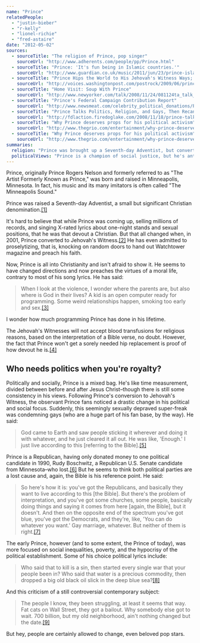 ```yaml
---
name: "Prince"
relatedPeople:
  - "justin-bieber"
  - "r-kelly"
  - "lionel-richie"
  - "fred-astaire"
date: "2012-05-02"
sources:
  - sourceTitle: "The religion of Prince, pop singer"
    sourceUrl: "http://www.adherents.com/people/pp/Prince.html"
  - sourceTitle: "Prince: 'It's fun being in Islamic countries.'"
    sourceUrl: "http://www.guardian.co.uk/music/2011/jun/23/prince-islamic-countries-fun"
  - sourceTitle: "Prince Hips the World to His Jehovah's Witness Ways; Phil Spector's Streamlined Prison Look"
    sourceUrl: "http://voices.washingtonpost.com/postrock/2009/06/prince_hips_the_world_to_his_j.html"
  - sourceTitle: "Home Visit: Soup With Prince"
    sourceUrl: "http://www.newyorker.com/talk/2008/11/24/081124ta_talk_hoffman#ixzz0WgnOe2m"
  - sourceTitle: "Prince's Federal Campaign Contribution Report"
    sourceUrl: "http://www.newsmeat.com/celebrity_political_donations/Prince.php"
  - sourceTitle: "Prince Talks Politics, Religion, and Gays, Then Recants"
    sourceUrl: "http://fdlaction.firedoglake.com/2008/11/18/prince-talks-politics-religion-and-gays-then-recants/"
  - sourceTitle: "Why Prince deserves props for his political activism"
    sourceUrl: "http://www.thegrio.com/entertainment/why-prince-deserves-props-for-his-political-activism.php?page=2"
  - sourceTitle: "Why Prince deserves props for his political activism"
    sourceUrl: "http://www.thegrio.com/entertainment/why-prince-deserves-props-for-his-political-activism.php"
summaries:
  religion: "Prince was brought up a Seventh-day Adventist, but converted to Jehovah's Witness in 2001. These days, he's all about Jesus and the Bible."
  politicalViews: "Prince is a champion of social justice, but he's anti-gay marriage, a Republican, and all about religion. He's definitely conservative."
---
```


Prince, originally Prince Rogers Nelson and formerly referred to as "The Artist Formerly Known as Prince," was born and raised in Minneapolis, Minnesota. In fact, his music and its many imitators is often called "The Minneapolis Sound."

Prince was raised a Seventh-day Adventist, a small but significant Christian denomination.<a class="source-citation" href="#http%3A%2F%2Fwww.adherents.com%2Fpeople%2Fpp%2FPrince.html" title="The religion of Prince, pop singer">[1]</a>

It's hard to believe that while Prince was coming up, selling millions of records, and singing X-rated lyrics about one-night stands and sexual positions, that he was that devout a Christian. But that all changed when, in 2001, Prince converted to Jehovah's Witness.<a class="source-citation" href="#http%3A%2F%2Fwww.guardian.co.uk%2Fmusic%2F2011%2Fjun%2F23%2Fprince-islamic-countries-fun" title="Prince: &apos;It&apos;s fun being in Islamic countries.&apos;">[2]</a> He has even admitted to proselytizing, that is, knocking on random doors to hand out Watchtower magazine and preach his faith.

Now, Prince is all into Christianity and isn't afraid to show it. He seems to have changed directions and now preaches the virtues of a moral life, contrary to most of his song lyrics. He has said:

>When I look at the violence, I wonder where the parents are, but also where is God in their lives? A kid is an open computer ready for programming. Some weird relationships happen, smoking too early and sex.<a class="source-citation" href="#http%3A%2F%2Fwww.adherents.com%2Fpeople%2Fpp%2FPrince.html" title="The religion of Prince, pop singer">[3]</a>

I wonder how much programming Prince has done in his lifetime.

The Jehovah's Witnesses will not accept blood transfusions for religious reasons, based on the interpretation of a Bible verse, no doubt. However, the fact that Prince won't get a sorely needed hip replacement is proof of how devout he is.<a class="source-citation" href="#http%3A%2F%2Fvoices.washingtonpost.com%2Fpostrock%2F2009%2F06%2Fprince_hips_the_world_to_his_j.html" title="Prince Hips the World to His Jehovah&apos;s Witness Ways; Phil Spector&apos;s Streamlined Prison Look">[4]</a>

## Who needs politics when you're royalty?

Politically and socially, Prince is a mixed bag. He's like time measurement, divided between before and after Jesus Christ–though there is still some consistency in his views. Following Prince's conversion to Jehovah's Witness, the observant Prince fans noticed a drastic change in his political and social focus. Suddenly, this seemingly sexually depraved super-freak was condemning gays (who are a huge part of his fan base, by the way). He said:

>God came to Earth and saw people sticking it wherever and doing it with whatever, and he just cleared it all out. He was like, 'Enough.' I just live according to this [referring to the Bible].<a class="source-citation" href="#http%3A%2F%2Fwww.newyorker.com%2Ftalk%2F2008%2F11%2F24%2F081124ta_talk_hoffman%23ixzz0WgnOe2m" title="Home Visit: Soup With Prince">[5]</a>

Prince is a Republican, having only donated money to one political candidate in 1990, Rudy Boschwitz, a Republican U.S. Senate candidate from Minnesota–who lost.<a class="source-citation" href="#http%3A%2F%2Fwww.newsmeat.com%2Fcelebrity_political_donations%2FPrince.php" title="Prince&apos;s Federal Campaign Contribution Report">[6]</a> But he seems to think both political parties are a lost cause and, again, the Bible is his reference point. He said:

>So here's how it is: you've got the Republicans, and basically they want to live according to this [the Bible]. But there's the problem of interpretation, and you've got some churches, some people, basically doing things and saying it comes from here [again, the Bible], but it doesn't. And then on the opposite end of the spectrum you've got blue, you've got the Democrats, and they're, like, 'You can do whatever you want.' Gay marriage, whatever. But neither of them is right.<a class="source-citation" href="#http%3A%2F%2Ffdlaction.firedoglake.com%2F2008%2F11%2F18%2Fprince-talks-politics-religion-and-gays-then-recants%2F" title="Prince Talks Politics, Religion, and Gays, Then Recants">[7]</a>

The early Prince, however (and to some extent, the Prince of today), was more focused on social inequalities, poverty, and the hypocrisy of the political establishment. Some of his choice political lyrics include:

>Who said that to kill is a sin, then started every single war that your people been in? Who said that water is a precious commodity, then dropped a big old black oil slick in the deep blue sea?<a class="source-citation" href="#http%3A%2F%2Fwww.thegrio.com%2Fentertainment%2Fwhy-prince-deserves-props-for-his-political-activism.php%3Fpage%3D2" title="Why Prince deserves props for his political activism">[8]</a>

And this criticism of a still controversial contemporary subject:

>The people I know, they been struggling, at least it seems that way. Fat cats on Wall Street, they got a bailout. Why somebody else got to wait. 700 billion, but my old neighborhood, ain't nothing changed but the date.<a class="source-citation" href="#http%3A%2F%2Fwww.thegrio.com%2Fentertainment%2Fwhy-prince-deserves-props-for-his-political-activism.php" title="Why Prince deserves props for his political activism">[9]</a>

But hey, people are certainly allowed to change, even beloved pop stars.